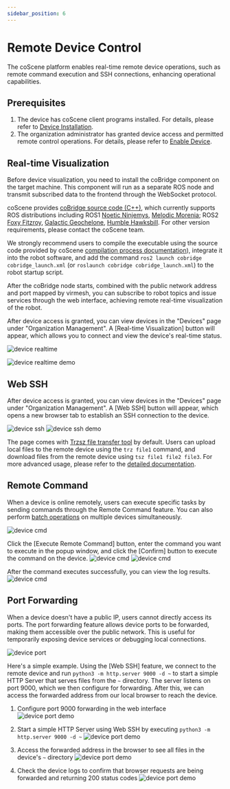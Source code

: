 ```yaml
---
sidebar_position: 6
---
```


# Remote Device Control

The coScene platform enables real-time remote device operations, such as remote command execution and SSH connections, enhancing operational capabilities.

## Prerequisites

1. The device has coScene client programs installed. For details, please refer to [Device Installation](./2-create-device.md#add-device-from-device).
2. The organization administrator has granted device access and permitted remote control operations. For details, please refer to [Enable Device](./3-manage-device.md#enable-device).

## Real-time Visualization

Before device visualization, you need to install the coBridge component on the target machine. This component will run as a separate ROS node and transmit subscribed data to the frontend through the WebSocket protocol.

coScene provides [coBridge source code (C++)](https://github.com/coscene-io/coBridge), which currently supports ROS distributions including ROS1 <u>Noetic Ninjemys</u>, <u>Melodic Morenia</u>; ROS2 <u>Foxy Fitzroy</u>, <u>Galactic Geochelone</u>, <u>Humble Hawksbill</u>. For other version requirements, please contact the coScene team.

We strongly recommend users to compile the executable using the source code provided by coScene [compilation process documentation](https://github.com/coscene-io/coBridge/blob/main/README.md)), integrate it into the robot software, and add the command `ros2 launch cobridge cobridge_launch.xml` (or `roslaunch cobridge cobridge_launch.xml`) to the robot startup script.

After the coBridge node starts, combined with the public network address and port mapped by virmesh, you can subscribe to robot topics and issue services through the web interface, achieving remote real-time visualization of the robot.

After device access is granted, you can view devices in the "Devices" page under "Organization Management". A [Real-time Visualization] button will appear, which allows you to connect and view the device's real-time status.

![device realtime](./img/4-3-device-realtime.png)

![device realtime demo](./img/4-3-device-realtime-demo.png)

## Web SSH

After device access is granted, you can view devices in the "Devices" page under "Organization Management". A [Web SSH] button will appear, which opens a new browser tab to establish an SSH connection to the device.

![device ssh](./img/4-3-device-ssh.png)
![device ssh demo](./img/4-3-device-ssh-demo.png)

The page comes with [Trzsz file transfer tool](https://trzsz.github.io/cn/) by default. Users can upload local files to the remote device using the `trz file1` command, and download files from the remote device using `tsz file1 file2 file3`. For more advanced usage, please refer to the [detailed documentation](https://trzsz.github.io/cn/).

## Remote Command

When a device is online remotely, users can execute specific tasks by sending commands through the Remote Command feature. You can also perform [batch operations](./6-batch-device-operations.md) on multiple devices simultaneously.

![device cmd](./img/6-remote-command-1.png)

Click the [Execute Remote Command] button, enter the command you want to execute in the popup window, and click the [Confirm] button to execute the command on the device.
![device cmd](./img/6-remote-command-2.png)
![device cmd](./img/6-remote-command-3.png)

After the command executes successfully, you can view the log results.
![device cmd](./img/6-remote-command-4.png)

## Port Forwarding

When a device doesn't have a public IP, users cannot directly access its ports. The port forwarding feature allows device ports to be forwarded, making them accessible over the public network. This is useful for temporarily exposing device services or debugging local connections.

![device port](./img/4-3-device-port.png)

Here's a simple example. Using the [Web SSH] feature, we connect to the remote device and run `python3 -m http.server 9000 -d ~` to start a simple HTTP Server that serves files from the `~` directory. The server listens on port 9000, which we then configure for forwarding. After this, we can access the forwarded address from our local browser to reach the device.

1. Configure port 9000 forwarding in the web interface
   ![device port demo](./img/4-3-device-port-demo-1.png)

2. Start a simple HTTP Server using Web SSH by executing `python3 -m http.server 9000 -d ~`
   ![device port demo](./img/4-3-device-port-demo-3.png)

3. Access the forwarded address in the browser to see all files in the device's `~` directory
   ![device port demo](./img/4-3-device-port-demo-2.png)

4. Check the device logs to confirm that browser requests are being forwarded and returning 200 status codes
   ![device port demo](./img/4-3-device-port-demo-3.png)